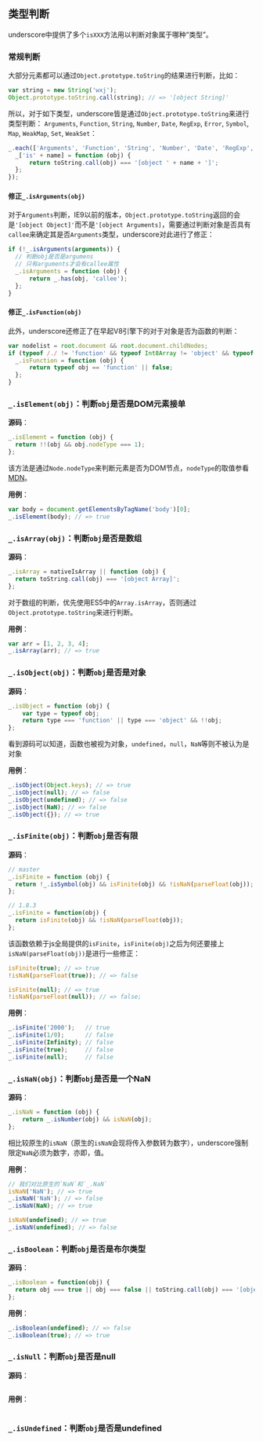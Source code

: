 ## 类型判断
underscore中提供了多个`isXXX`方法用以判断对象属于哪种“类型”。
### 常规判断
大部分元素都可以通过`Object.prototype.toString`的结果进行判断，比如：
```js
var string = new String('wxj');
Object.prototype.toString.call(string); // => '[object String]'
```

所以，对于如下类型，underscore皆是通过`Object.prototype.toString`来进行类型判断：
`Arguments`, `Function`, `String`, `Number`, `Date`, `RegExp`, `Error`, `Symbol`, `Map`, `WeakMap`, `Set`, `WeakSet`：
```js
_.each(['Arguments', 'Function', 'String', 'Number', 'Date', 'RegExp', 'Error', 'Symbol', 'Map', 'WeakMap', 'Set', 'WeakSet'], function (name) {
  _['is' + name] = function (obj) {
      return toString.call(obj) === '[object ' + name + ']';
  };
});
```

#### 修正`_.isArguments(obj)`
对于`Arguments`判断，IE9以前的版本，`Object.prototype.toString`返回的会是`'[object Object]'`而不是`'[object Arguments]`，需要通过判断对象是否具有`callee`来确定其是否`Arguments`类型，underscore对此进行了修正：
```js
if (!_.isArguments(arguments)) {
  // 判断obj是否是argumens
  // 只有arguments才会有callee属性
  _.isArguments = function (obj) {
      return _.has(obj, 'callee');
  };
}
```

#### 修正`_.isFunction(obj)`
此外，underscore还修正了在早起V8引擎下的对于对象是否为函数的判断：
```js
var nodelist = root.document && root.document.childNodes;
if (typeof /./ != 'function' && typeof Int8Array != 'object' && typeof nodelist != 'function') {
  _.isFunction = function (obj) {
      return typeof obj == 'function' || false;
  };
}
```

### `_.isElement(obj)`：判断`obj`是否是DOM元素接单
__源码__：
```js
_.isElement = function (obj) {
  return !!(obj && obj.nodeType === 1);
};
```
该方法是通过`Node.nodeType`来判断元素是否为DOM节点，`nodeType`的取值参看[MDN](https://developer.mozilla.org/zh-CN/docs/Web/API/Node/nodeType)。

__用例__：
```js
var body = document.getElementsByTagName('body')[0];
_.isElememt(body); // => true
```

### `_.isArray(obj)`：判断`obj`是否是数组
__源码__：
```js
_.isArray = nativeIsArray || function (obj) {
  return toString.call(obj) === '[object Array]';
};
```

对于数组的判断，优先使用ES5中的`Array.isArray`，否则通过`Object.prototype.toString`来进行判断。

__用例__：
```js
var arr = [1, 2, 3, 4];
_.isArray(arr); // => true
```

### `_.isObject(obj)`：判断`obj`是否是对象
__源码__：
```js
_.isObject = function (obj) {
    var type = typeof obj;
    return type === 'function' || type === 'object' && !!obj;
};
```

看到源码可以知道，函数也被视为对象，`undefined`，`null`，`NaN`等则不被认为是对象

__用例__：
```js
_.isObject(Object.keys); // => true
_.isObject(null); // => false
_.isObject(undefined); // => false
_.isObject(NaN); // => false
_.isObject({}); // => true
```

### `_.isFinite(obj)`：判断`obj`是否有限
__源码__：
```js
// master
_.isFinite = function (obj) {
  return !_.isSymbol(obj) && isFinite(obj) && !isNaN(parseFloat(obj));
};

// 1.8.3
_.isFinite = function(obj) {
  return isFinite(obj) && !isNaN(parseFloat(obj));
};
```
该函数依赖于js全局提供的`isFinite`，`isFinite(obj)`之后为何还要接上`isNaN(parseFloat(obj))`是进行一些修正：
```js
isFinite(true); // => true
!isNaN(parseFloat(true)); // => false

isFinite(null); // => true
!isNaN(parseFloat(null)); // => false;
```

__用例__：
```js
_.isFinite('2000');   // true
_.isFinite(1/0);      // false
_.isFinite(Infinity); // false
_.isFinite(true);     // false
_.isFinite(null);     // false
```

### `_.isNaN(obj)`：判断`obj`是否是一个NaN
__源码__：
```js   
_.isNaN = function (obj) {
    return _.isNumber(obj) && isNaN(obj);
};
```

相比较原生的`isNaN`（原生的`isNaN`会现将传入参数转为数字），underscore强制限定`NaN`必须为数字，亦即，值。

__用例__：
```js
// 我们对比原生的`NaN`和`_.NaN`
isNaN('NaN'); // => true
_.isNaN('NaN'); // => false
_.isNaN(NaN); // => true

isNaN(undefined); // => true
_.isNaN(undefined); // => false
```

### `_.isBoolean`：判断`obj`是否是布尔类型
__源码__：
```js
_.isBoolean = function(obj) {
  return obj === true || obj === false || toString.call(obj) === '[object Boolean]';
};
```

__用例__：
```js
_.isBoolean(undefined); // => false
_.isBoolean(true); // => true
```

### `_.isNull`：判断`obj`是否是null
__源码__：
```js
```

__用例__：
```js
```

### `_.isUndefined`：判断`obj`是否是undefined



